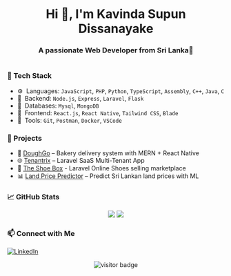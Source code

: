 <h1 align="center">Hi 👋, I'm Kavinda Supun Dissanayake</h1>
<h3 align="center">A passionate Web Developer from Sri Lanka📍</h3>

<p align="center">
    <img src="">
</p>


### 🔧 Tech Stack

- ⚙️ &nbsp;Languages: `JavaScript`, `PHP`, `Python`, `TypeScript`, `Assembly`, `C++`, `Java`, `C`
- 🧠 &nbsp;Backend: `Node.js`, `Express`, `Laravel`, `Flask`
- 🧰 &nbsp;Databases: `Mysql`, `MongoDB`
- 🎨 &nbsp;Frontend: `React.js`, `React Native`, `Tailwind CSS`, `Blade`
- 🧪 &nbsp;Tools: `Git`, `Postman`, `Docker`, `VSCode`


### 🚀 Projects

- 🛒 [DoughGo](https://github.com/yourusername/DoughGo) – Bakery delivery system with MERN + React Native
- 🌐 [Tenantrix](https://github.com/kavindacena99/Tenantrix) – Laravel SaaS Multi-Tenant App
- 👟 [The Shoe Box](https://github.com/kavindacena99/The-Shoe-Box) - Laravel Online Shoes selling marketplace
- 📊 [Land Price Predictor](https://github.com/kavindacena99/land-price-predictor) – Predict Sri Lankan land prices with ML


### 📈 GitHub Stats

<p align="center">
  <img src="https://github-readme-stats.vercel.app/api?username=kavindacena99&show_icons=true&theme=tokyonight" />
  <img src="https://github-readme-streak-stats.herokuapp.com/?user=kavindacena99&theme=tokyonight" />
</p>


### 📫 Connect with Me

[![LinkedIn](https://img.shields.io/badge/LinkedIn-blue?style=for-the-badge&logo=linkedin&logoColor=white)](https://www.linkedin.com/in/kavindasupundissanayake99)


<p align="center">
  <img src="https://visitor-badge.laobi.icu/badge?page_id=kavindacena99" alt="visitor badge"/>
</p>